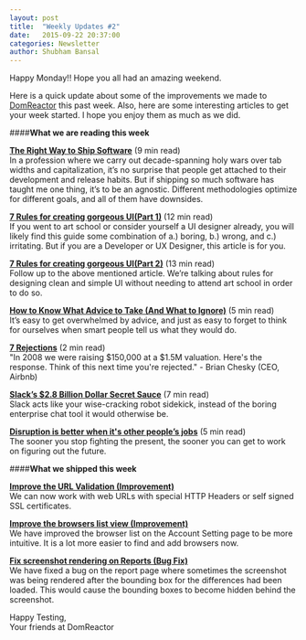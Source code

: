 ```yaml
---
layout: post
title:  "Weekly Updates #2"
date:   2015-09-22 20:37:00
categories: Newsletter
author: Shubham Bansal
---
```


Happy Monday!! Hope you all had an amazing weekend.

Here is a quick update about some of the improvements we made to [DomReactor](https://domreactor.com) this past week. Also, here are some interesting articles to get your week started. I hope you enjoy them as much as we did.  


####**What we are reading this week**

**[The Right Way to Ship Software](http://firstround.com/review/the-right-way-to-ship-software/)** <span class="post-meta">(9 min read)</span>  
In a profession where we carry out decade-spanning holy wars over tab widths and capitalization, it’s no surprise that people get attached to their development and release habits. But if shipping so much software has taught me one thing, it’s to be an agnostic. Different methodologies optimize for different goals, and all of them have downsides.

**[7 Rules for creating gorgeous UI(Part 1)](https://medium.com/@erikdkennedy/7-rules-for-creating-gorgeous-ui-part-1-559d4e805cda)** <span class="post-meta">(12 min read)</span>  
If you went to art school or consider yourself a UI designer already, you will likely find this guide some combination of a.) boring, b.) wrong, and c.) irritating. But if you are a Developer or UX Designer, this article is for you.

**[7 Rules for creating gorgeous UI(Part 2)](https://medium.com/@erikdkennedy/7-rules-for-creating-gorgeous-ui-part-2-430de537ba96)** <span class="post-meta">(13 min read)</span>  
Follow up to the above mentioned article. We’re talking about rules for designing clean and simple UI without needing to attend art school in order to do so.

**[How to Know What Advice to Take (And What to Ignore)](https://www.groovehq.com/blog/how-to-take-advice)** <span class="post-meta">(5 min read)</span>  
It’s easy to get overwhelmed by advice, and just as easy to forget to think for ourselves when smart people tell us what they would do.

**[7 Rejections](https://medium.com/@bchesky/7-rejections-7d894cbaa084)** <span class="post-meta">(2 min read)</span>  
"In 2008 we were raising $150,000 at a $1.5M valuation. Here's the response. Think of this next time you're rejected." - Brian Chesky (CEO, Airbnb)  

**[Slack’s $2.8 Billion Dollar Secret Sauce](https://medium.com/@awilkinson/slack-s-2-8-billion-dollar-secret-sauce-5c5ec7117908)** <span class="post-meta">(7 min read)</span>  
Slack acts like your wise-cracking robot sidekick, instead of the boring enterprise chat tool it would otherwise be.

**[Disruption is better when it's other people’s jobs](https://signalvnoise.com/posts/3944-disruption-is-better-when-its-other-peoples-jobs)** <span class="post-meta">(5 min read)</span>  
The sooner you stop fighting the present, the sooner you can get to work on figuring out the future.

####**What we shipped this week**  

**<u>Improve the URL Validation (Improvement)</u>**  
We can now work with web URLs with special HTTP Headers or self signed SSL certificates.

**<u>Improve the browsers list view (Improvement)</u>**  
We have improved the browser list on the Account Setting page to be more intuitive. It is a lot more easier to find and add browsers now.

**<u>Fix screenshot rendering on Reports (Bug Fix)</u>**  
We have fixed a bug on the report page where sometimes the screenshot was being rendered after the bounding box for the differences had been loaded. This would cause the bounding boxes to become hidden behind the screenshot.

Happy Testing,  
Your friends at DomReactor

